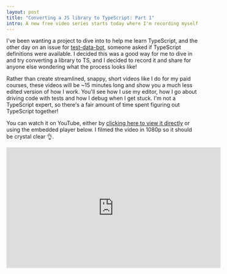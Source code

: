 ```yaml
---
layout: post
title: "Converting a JS library to TypeScript: Part 1"
intro: A new free video series starts today where I'm recording myself as I work converting an open source project into TypeScript.
---
```


I've been wanting a project to dive into to help me learn TypeScript, and the
other day on an issue for
[test-data-bot](https://github.com/jackfranklin/test-data-bot), someone asked if
TypeScript definitions were available. I decided this was a good way for me to
dive in and try converting a library to TS, and I decided to record it and share
for anyone else wondering what the process looks like!

Rather than create streamlined, snappy, short videos like I do for my paid
courses, these videos will be ~15 minutes long and show you a much less edited
version of how I work. You'll see how I use my editor, how I go about driving
code with tests and how I debug when I get stuck. I'm not a TypeScript expert,
so there's a fair amount of time spent figuring out TypeScript together!

You can watch it on YouTube, either by
[clicking here to view it directly](https://www.youtube.com/watch?v=XdPltW0a-fg)
or using the embedded player below. I filmed the video in 1080p so it should be
crystal clear 👌.

<iframe width="560" height="315" src="https://www.youtube.com/embed/XdPltW0a-fg" frameborder="0" allow="accelerometer; autoplay; encrypted-media; gyroscope; picture-in-picture" allowfullscreen></iframe>
